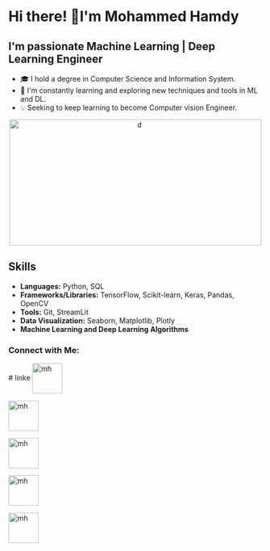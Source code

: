 # Hi there! 👋I'm Mohammed Hamdy 
## I'm passionate Machine Learning | Deep Learning Engineer

- 🎓 I hold a degree in Computer Science and Information System.
- 🌱 I'm constantly learning and exploring new techniques and tools in ML and DL.
- 💡 Seeking to keep learning to become Computer vision Engineer.
<p align="center">
<img align="center" src="https://cdn.dribbble.com/users/1162077/screenshots/3848914/programmer.gif" alt="d" height="250" width="500" />
  
## Skills
- **Languages:** Python, SQL
- **Frameworks/Libraries:** TensorFlow, Scikit-learn, Keras, Pandas, OpenCV 
- **Tools:** Git, StreamLit
- **Data Visualization:** Seaborn, Matplotlib, Plotly
- **Machine Learning and Deep Learning Algorithms** 
### Connect with Me:
<p align="left">
  # linke
  <a href="https://linktr.ee/Mohammed_Hamdy98
    fbclid=IwZXh0bgNhZW0CMTAAAR1_JT8IREGgtKD4L9tE6lVAK2deupCBTzuTsv8RC4RIlNz1l9yTjcgbeBs_aem_AX5wfXE4jsKBBHiobdq_KdBw8wFEHbUQkMNo6S75c1DVJziXaUlA8w3zlgyujA1f3ySUZ-5u44_Yp1riZkE2PTMt"
    target="blank"><img align="center" src="https://play-lh.googleusercontent.com/x3Kpw4L_-miSO6eumND8Az4ltZ2Ype6vSrJeJJW44Jugzn8KuKXaqsu_E_Zjx0Db5Hw=w240-h480-rw" alt="mh" height="60"
                     width="60" /></a>
  
  <a href="www.linkedin.com/in/mohammed-hamdy-4b80301a7" target="blank"><img align="center" src="https://raw.githubusercontent.com/rahuldkjain/github-profile-readme-
                                                                          generator/master/src/images/icons/Social/linked-in-alt.svg" alt="mh" height="60" width="60" /></a>

  <a href="https://www.kaggle.com/mohammedhamdy98" target="blank"><img align="center" src="https://raw.githubusercontent.com/rahuldkjain/github-profile-readme-
                                                                    generator/master/src/images/icons/Social/kaggle.svg" alt="mh" height="60" width="60" /></a>

  <a href="https://mohamedhamdy98.github.io/MohammedHamdyPortfolio.github.io/" target="blank"><img align="center" 
                                                                                                src="https://static.vecteezy.com/system/resources/previews/004/637/540/non_2x/portfolio-
                                                                                                icon-in-linear-style-vector.jpg" alt="mh" height="60" width="60" /></a>

  <a href="https://flowcv.com/resume/5fwvvcqtm6" target="blank"><img align="center" src="https://cdni.iconscout.com/illustration/premium/thumb/male-employee-cv-resume-5684912-
                                                                  4737125.png" alt="mh" height="60" width="60" /></a>
</p>
